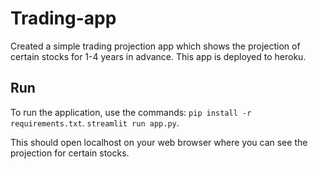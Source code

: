 # Trading-app

Created a simple trading projection app which shows the projection of certain stocks for 1-4 years in advance. This app is deployed to heroku.


## Run

To run the application, use the commands:
<code>pip install -r requirements.txt</code>. 
<code>streamlit run app.py</code>. 

This should open localhost on your web browser where you can see the projection for certain stocks.
